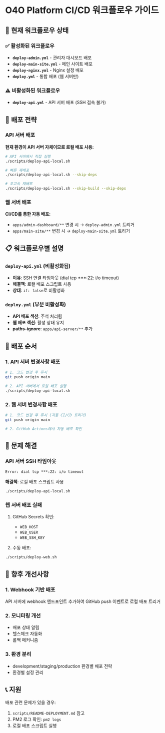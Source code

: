 # O4O Platform CI/CD 워크플로우 가이드

## 🔄 현재 워크플로우 상태

### ✅ 활성화된 워크플로우
- **`deploy-admin.yml`** - 관리자 대시보드 배포
- **`deploy-main-site.yml`** - 메인 사이트 배포  
- **`deploy-nginx.yml`** - Nginx 설정 배포
- **`deploy.yml`** - 통합 배포 (웹 서버만)

### ⚠️ 비활성화된 워크플로우
- **`deploy-api.yml`** - API 서버 배포 (SSH 접속 불가)

## 🎯 배포 전략

### API 서버 배포
**현재 환경이 API 서버 자체이므로 로컬 배포 사용:**
```bash
# API 서버에서 직접 실행
./scripts/deploy-api-local.sh

# 빠른 재배포
./scripts/deploy-api-local.sh --skip-deps

# 초고속 재배포
./scripts/deploy-api-local.sh --skip-build --skip-deps
```

### 웹 서버 배포
**CI/CD를 통한 자동 배포:**
- `apps/admin-dashboard/**` 변경 시 → `deploy-admin.yml` 트리거
- `apps/main-site/**` 변경 시 → `deploy-main-site.yml` 트리거

## 📋 워크플로우별 설명

### `deploy-api.yml` (비활성화됨)
- **이유**: SSH 연결 타임아웃 (dial tcp ***:22: i/o timeout)
- **해결책**: 로컬 배포 스크립트 사용
- **상태**: `if: false`로 비활성화

### `deploy.yml` (부분 비활성화)
- **API 배포 섹션**: 주석 처리됨
- **웹 배포 섹션**: 활성 상태 유지
- **paths-ignore**: `apps/api-server/**` 추가

## 🚀 배포 순서

### 1. API 서버 변경사항 배포
```bash
# 1. 코드 변경 후 푸시
git push origin main

# 2. API 서버에서 로컬 배포 실행
./scripts/deploy-api-local.sh
```

### 2. 웹 서버 변경사항 배포
```bash
# 1. 코드 변경 후 푸시 (자동 CI/CD 트리거)
git push origin main

# 2. GitHub Actions에서 자동 배포 확인
```

## 🔧 문제 해결

### API 서버 SSH 타임아웃
```
Error: dial tcp ***:22: i/o timeout
```
**해결책**: 로컬 배포 스크립트 사용
```bash
./scripts/deploy-api-local.sh
```

### 웹 서버 배포 실패
1. GitHub Secrets 확인:
   - `WEB_HOST`
   - `WEB_USER` 
   - `WEB_SSH_KEY`

2. 수동 배포:
```bash
./scripts/deploy-web.sh
```

## 📝 향후 개선사항

### 1. Webhook 기반 배포
API 서버에 webhook 엔드포인트 추가하여 GitHub push 이벤트로 로컬 배포 트리거

### 2. 모니터링 개선
- 배포 상태 알림
- 헬스체크 자동화
- 롤백 메커니즘

### 3. 환경 분리
- development/staging/production 환경별 배포 전략
- 환경별 설정 관리

## 📞 지원

배포 관련 문제가 있을 경우:
1. `scripts/README-DEPLOYMENT.md` 참고
2. PM2 로그 확인: `pm2 logs`
3. 로컬 배포 스크립트 실행